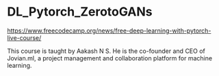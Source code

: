 # DL_Pytorch_ZerotoGANs

https://www.freecodecamp.org/news/free-deep-learning-with-pytorch-live-course/

This course is taught by Aakash N S. He is the co-founder and CEO of Jovian.ml, a project management and collaboration platform for machine learning.
